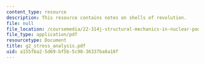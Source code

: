 ```yaml
---
content_type: resource
description: This resource contains notes on shells of revolution.
file: null
file_location: /coursemedia/22-314j-structural-mechanics-in-nuclear-power-technology-fall-2006/a155fba25d69bf5b5c9836337ba8a18f_g2_stress_analysis.pdf
file_type: application/pdf
resourcetype: Document
title: g2_stress_analysis.pdf
uid: a155fba2-5d69-bf5b-5c98-36337ba8a18f
---
```

